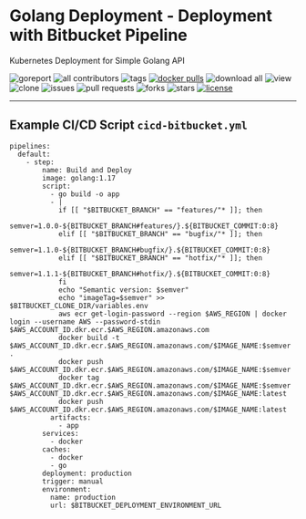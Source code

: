 # Golang Deployment - Deployment with Bitbucket Pipeline

Kubernetes Deployment for Simple Golang API

![goreport](https://goreportcard.com/badge/github.com/devopscorner/golang-deployment/src)
![all contributors](https://img.shields.io/github/contributors/devopscorner/golang-deployment)
![tags](https://img.shields.io/github/v/tag/devopscorner/golang-deployment?sort=semver)
[![docker pulls](https://img.shields.io/docker/pulls/devopscorner/bookstore.svg)](https://hub.docker.com/r/devopscorner/bookstore/)
![download all](https://img.shields.io/github/downloads/devopscorner/golang-deployment/total.svg)
![view](https://views.whatilearened.today/views/github/devopscorner/golang-deployment.svg)
![clone](https://img.shields.io/badge/dynamic/json?color=success&label=clone&query=count&url=https://github.com/devopscorner/golang-deployment/blob/master/clone.json?raw=True&logo=github)
![issues](https://img.shields.io/github/issues/devopscorner/golang-deployment)
![pull requests](https://img.shields.io/github/issues-pr/devopscorner/golang-deployment)
![forks](https://img.shields.io/github/forks/devopscorner/golang-deployment)
![stars](https://img.shields.io/github/stars/devopscorner/golang-deployment)
[![license](https://img.shields.io/github/license/devopscorner/golang-deployment)](https://img.shields.io/github/license/devopscorner/golang-deployment)

---

## Example CI/CD Script `cicd-bitbucket.yml`

```
pipelines:
  default:
    - step:
        name: Build and Deploy
        image: golang:1.17
        script:
          - go build -o app
          - |
            if [[ "$BITBUCKET_BRANCH" == "features/"* ]]; then
              semver=1.0.0-${BITBUCKET_BRANCH#features/}.${BITBUCKET_COMMIT:0:8}
            elif [[ "$BITBUCKET_BRANCH" == "bugfix/"* ]]; then
              semver=1.1.0-${BITBUCKET_BRANCH#bugfix/}.${BITBUCKET_COMMIT:0:8}
            elif [[ "$BITBUCKET_BRANCH" == "hotfix/"* ]]; then
              semver=1.1.1-${BITBUCKET_BRANCH#hotfix/}.${BITBUCKET_COMMIT:0:8}
            fi
            echo "Semantic version: $semver"
            echo "imageTag=$semver" >> $BITBUCKET_CLONE_DIR/variables.env
            aws ecr get-login-password --region $AWS_REGION | docker login --username AWS --password-stdin $AWS_ACCOUNT_ID.dkr.ecr.$AWS_REGION.amazonaws.com
            docker build -t $AWS_ACCOUNT_ID.dkr.ecr.$AWS_REGION.amazonaws.com/$IMAGE_NAME:$semver .
            docker push $AWS_ACCOUNT_ID.dkr.ecr.$AWS_REGION.amazonaws.com/$IMAGE_NAME:$semver
            docker tag $AWS_ACCOUNT_ID.dkr.ecr.$AWS_REGION.amazonaws.com/$IMAGE_NAME:$semver $AWS_ACCOUNT_ID.dkr.ecr.$AWS_REGION.amazonaws.com/$IMAGE_NAME:latest
            docker push $AWS_ACCOUNT_ID.dkr.ecr.$AWS_REGION.amazonaws.com/$IMAGE_NAME:latest
          artifacts:
            - app
        services:
          - docker
        caches:
          - docker
          - go
        deployment: production
        trigger: manual
        environment:
          name: production
          url: $BITBUCKET_DEPLOYMENT_ENVIRONMENT_URL
```